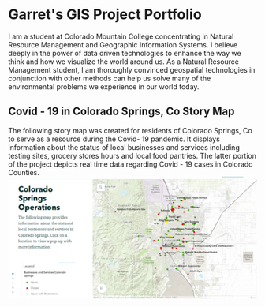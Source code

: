 #  Garret's GIS Project Portfolio 
I am a student at Colorado Mountain College concentrating in Natural Resource Management and Geographic Information Systems. I believe deeply in the power of data driven technologies to enhance the way we think and how we visualize the world around us. As a Natural Resource Management student, I am thoroughly convinced geospatial technologies in conjunction with other methods can help us solve many of the environmental problems we experience in our world today.  
## Covid - 19 in Colorado Springs, Co Story Map
The following story map was created for residents of Colorado Springs, Co to serve as a resource during the Covid- 19 pandemic. It displays information about the status of local businesses and services including testing sites, grocery stores hours and local food pantries. The latter portion of the project depicts real time data regarding Covid - 19 cases in Colorado Counties.  
![Covid-19 Story Map of Colorado Springs](Covid-19StoryMap.png)
